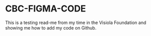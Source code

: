 # CBC-FIGMA-CODE
This is a testing read-me from my time in the Visiola Foundation and showing me how to add my code on Github.
